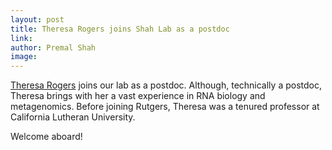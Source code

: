 ```yaml
---
layout: post
title: Theresa Rogers joins Shah Lab as a postdoc
link: 
author: Premal Shah
image: 
---
```


[Theresa Rogers](/team/theresa-rogers/) joins our lab as a postdoc. Although, technically a postdoc, Theresa brings with her a vast experience in RNA biology and metagenomics. Before joining Rutgers, Theresa was a tenured professor at California Lutheran University.

Welcome aboard!

